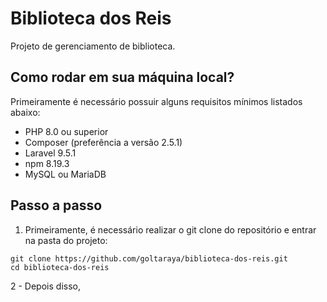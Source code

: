 # Biblioteca dos Reis 
Projeto de gerenciamento de biblioteca.

## Como rodar em sua máquina local?
Primeiramente é necessário possuir alguns requisitos mínimos listados abaixo:
- PHP 8.0 ou superior
- Composer (preferência a versão 2.5.1)
- Laravel 9.5.1
- npm 8.19.3
- MySQL ou MariaDB

## Passo a passo
1. Primeiramente, é necessário realizar o git clone do repositório e entrar na pasta do projeto:

```
git clone https://github.com/goltaraya/biblioteca-dos-reis.git
cd biblioteca-dos-reis
```

2 - Depois disso,
